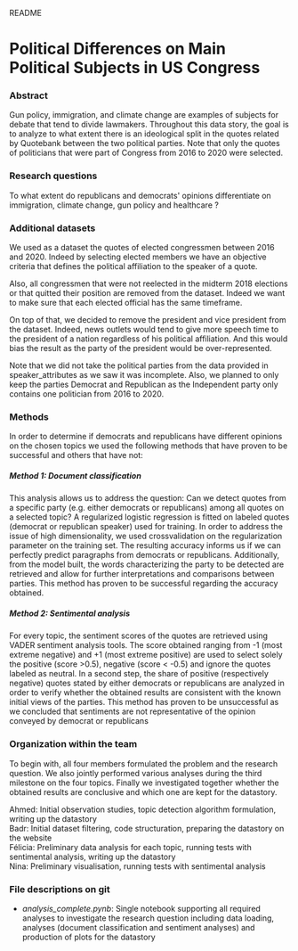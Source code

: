 README

# Political Differences on Main Political Subjects in US Congress

### Abstract
Gun policy, immigration, and climate change are examples of subjects for debate that tend to divide lawmakers. Throughout this data story, the goal is to analyze to what extent there is an ideological split in the quotes related by Quotebank between the two political parties. Note that only the quotes of politicians that were part of Congress from 2016 to 2020 were selected.

### Research questions
To what extent do republicans and democrats' opinions differentiate on immigration, climate change, gun policy and healthcare ? 

### Additional datasets
We used as a dataset the quotes of elected congressmen between 2016 and 2020. Indeed by selecting elected members we have an objective criteria that defines the political affiliation to the speaker of a quote.

Also, all congressmen that were not reelected in the midterm 2018 elections or that quitted their position are removed from the dataset. Indeed we want to make sure that each elected official has the same timeframe.

On top of that, we decided to remove the president and vice president from the dataset. Indeed, news outlets would tend to give more speech time to the president of a nation regardless of his political affiliation. And this would bias the result as the party of the president would be over-represented.

Note that we did not take the political parties from the data provided in speaker_attributes as we saw it was incomplete. Also, we planned to only keep the parties Democrat and Republican as the Independent party only contains one politician from 2016 to 2020.

### Methods
In order to determine if democrats and republicans have different opinions on the chosen topics we used the following methods that have proven to be successful and others that have not:

##### Method 1: Document classification<br/>
This analysis allows us to address the question: Can we detect quotes from a specific party (e.g. either democrats or republicans) among all quotes on a selected topic? A regularized logistic regression is fitted on labeled quotes (democrat or republican speaker) used for training. In order to address the issue of high dimensionality, we used crossvalidation on the regularization parameter on the training set. The resulting accuracy informs us if we can perfectly predict paragraphs from democrats or republicans. Additionally, from the model built, the words characterizing the party to be detected are retrieved and allow for further interpretations and comparisons between parties. This method has proven to be successful regarding the accuracy obtained.


##### Method 2: Sentimental analysis<br/>
For every topic, the sentiment scores of the quotes are retrieved using VADER sentiment analysis tools. The score obtained ranging from -1 (most extreme negative) and +1 (most extreme positive) are used to select solely the positive (score >0.5), negative (score < -0.5) and ignore the quotes labeled as neutral. In a second step, the share of positive (respectively negative) quotes stated by either democrats or republicans are analyzed in order to verify whether the obtained results are consistent with the known initial views of the parties. This method has proven to be unsuccessful as we concluded that sentiments are not representative of the opinion conveyed by democrat or republicans


### Organization within the team
To begin with, all four members formulated the problem and the research question. We also  jointly performed various analyses during the third milestone on the four topics. Finally we investigated together whether the obtained results are conclusive and which one are kept for the datastory.

Ahmed: Initial observation studies, topic detection algorithm formulation, writing up the datastory<br/>
Badr: Initial dataset filtering, code structuration, preparing the datastory on the website<br/>
Félicia: Preliminary data analysis for each topic, running tests with sentimental analysis, writing up the datastory<br/>
Nina: Preliminary visualisation, running tests with sentimental analysis<br/>
 

### File descriptions on git
<ul>
  <li> <em>analysis_complete.pynb</em>: Single notebook supporting all required analyses to investigate the research question including data loading, analyses (document classification and sentiment analyses) and production of plots for the datastory
    
